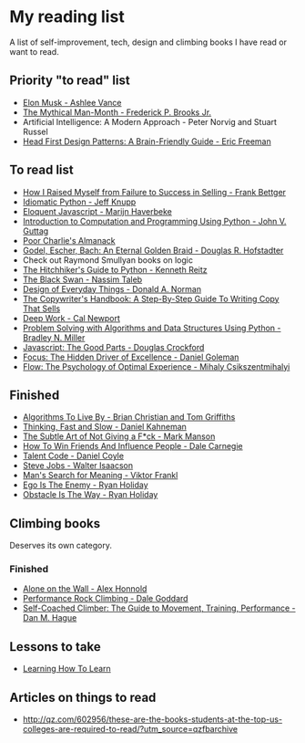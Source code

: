 # My reading list
A list of self-improvement, tech, design and climbing books I have read or want to read.

## Priority "to read" list
- [Elon Musk - Ashlee Vance](https://www.amazon.com/Elon-Musk-SpaceX-Fantastic-Future-ebook/dp/B00KVI76ZS/ref=sr_1_1?s=books&ie=UTF8&qid=1480650853&sr=1-1&keywords=elon+musk)
- [The Mythical Man-Month - Frederick P. Brooks Jr.](https://www.amazon.com/Mythical-Man-Month-Software-Engineering-Anniversary/dp/0201835959)
- Artificial Intelligence: A Modern Approach - Peter Norvig and Stuart Russel
- [Head First Design Patterns: A Brain-Friendly Guide - Eric Freeman](https://www.amazon.com/gp/product/0596007124/ref=as_li_qf_sp_asin_il_tl?ie=UTF8&tag=farenda-20&camp=1789&creative=9325&linkCode=as2&creativeASIN=0596007124&linkId=92778db451fcc7856872d6d562e82549)

## To read list
- [How I Raised Myself from Failure to Success in Selling - Frank Bettger](https://www.amazon.com/Raised-Myself-Failure-Success-Selling/dp/067179437X)
- [Idiomatic Python - Jeff Knupp](https://jeffknupp.com/writing-idiomatic-python-ebook/)
- [Eloquent Javascript - Marijn Haverbeke](http://eloquentjavascript.net/)
- [Introduction to Computation and Programming Using Python - John V. Guttag](https://www.amazon.com/Introduction-Computation-Programming-Using-Python-ebook/dp/B01K6F2236/ref=sr_1_1?s=digital-text&ie=UTF8&qid=1484724298&sr=1-1)
- [Poor Charlie's Almanack](https://www.amazon.com/Poor-Charlies-Almanack-Charles-Expanded/dp/1578645018)
- [Godel, Escher, Bach: An Eternal Golden Braid - Douglas R. Hofstadter](https://www.amazon.com/dp/0394745027)
- Check out Raymond Smullyan books on logic 
- [The Hitchhiker's Guide to Python - Kenneth Reitz](https://www.amazon.com/Hitchhikers-Guide-Python-Practices-Development/dp/1491933178/ref=as_li_ss_tl?ie=UTF8&qid=1474504817&sr=8-1&keywords=the+hitchhiker%27s+guide+to+python&linkCode=sl1&tag=bookforkind-20&linkId=61f709db08f6c3016ed5390b215938ad)
- [The Black Swan - Nassim Taleb](https://www.amazon.com/Black-Swan-Improbable-Fragility-Incerto-ebook/dp/B00139XTG4/ref=sr_1_1?s=books&ie=UTF8&qid=1485608350&sr=1-1&keywords=black+swan)
- [Design of Everyday Things - Donald A. Norman](https://www.amazon.com/Design-Everyday-Things-Donald-Norman/dp/1452654123)
- [The Copywriter's Handbook: A Step-By-Step Guide To Writing Copy That Sells](https://www.amazon.com/Copywriters-Handbook-Step-Step-Writing-ebook/dp/B003JH8MHO/ref=tmm_kin_swatch_0?_encoding=UTF8&qid=&sr=)
- [Deep Work - Cal Newport](https://www.amazon.com/Deep-Work-Focused-Success-Distracted/dp/1455586692)
- [Problem Solving with Algorithms and Data Structures Using Python - Bradley N. Miller](https://www.amazon.com/Problem-Solving-Algorithms-Structures-Python/dp/1590280539)
- [Javascript: The Good Parts - Douglas Crockford](https://www.amazon.com/JavaScript-Good-Parts-Douglas-Crockford/dp/0596517742)
- [Focus: The Hidden Driver of Excellence - Daniel Goleman](https://www.amazon.com/Focus-Hidden-Excellence-Daniel-Goleman-ebook/dp/B00BATG220)
- [Flow: The Psychology of Optimal Experience - Mihaly Csikszentmihalyi](https://www.amazon.com/s/ref=nb_sb_ss_i_1_11?url=search-alias%3Ddigital-text&field-keywords=flow+mihaly+csikszentmihalyi&sprefix=flow+mihaly%2Cdigital-text%2C417&crid=315SFKWY6DGRI)

## Finished
- [Algorithms To Live By - Brian Christian and Tom Griffiths](https://www.amazon.com/Algorithms-Live-Computer-Science-Decisions/dp/1480560367)
- [Thinking, Fast and Slow - Daniel Kahneman](https://www.amazon.com/Thinking-Fast-Slow-Daniel-Kahneman-ebook/dp/B00555X8OA/ref=tmm_kin_swatch_0?_encoding=UTF8&qid=&sr=)
- [The Subtle Art of Not Giving a F*ck - Mark Manson](https://www.amazon.com/Subtle-Art-Not-Giving-Counterintuitive/dp/0062457713)
- [How To Win Friends And Influence People - Dale Carnegie](https://www.amazon.com/How-Win-Friends-Influence-People/dp/0671027034)
- [Talent Code - Daniel Coyle](https://www.amazon.com/Talent-Code-Greatness-Born-Grown-ebook/dp/B0026OR1UK/ref=sr_1_1?s=digital-text&ie=UTF8&qid=1480652637&sr=1-1&keywords=talent+code)
- [Steve Jobs - Walter Isaacson](https://www.amazon.com/Steve-Jobs-Walter-Isaacson/dp/1451648537)
- [Man's Search for Meaning - Viktor Frankl](https://www.amazon.com/Mans-Search-Meaning-Viktor-Frankl/dp/080701429X)
- [Ego Is The Enemy - Ryan Holiday](https://www.amazon.com/Ego-Enemy-Master-Greatest-Opponent-ebook/dp/B01AWUTMB0/ref=sr_1_1?s=books&ie=UTF8&qid=1480650510&sr=1-1&keywords=ego+is+the+enemy)
- [Obstacle Is The Way - Ryan Holiday](https://www.amazon.com/Obstacle-Way-Ancient-Adversity-Advantage-ebook/dp/B00IX49OS4/ref=pd_sbs_351_1?_encoding=UTF8&pd_rd_i=B00IX49OS4&pd_rd_r=5SHVWRYGCZKJ3FFDKD47&pd_rd_w=SoaC5&pd_rd_wg=kHRWh&psc=1&refRID=5SHVWRYGCZKJ3FFDKD47)

## Climbing books 

Deserves its own category.

### Finished

- [Alone on the Wall - Alex Honnold](https://www.amazon.com/Alone-Wall-Alex-Honnold/dp/0393247627)
- [Performance Rock Climbing - Dale Goddard](https://www.amazon.com/Performance-Rock-Climbing-Dale-Goddard-ebook/dp/B004L62I36/ref=sr_1_1?s=books&ie=UTF8&qid=1480652146&sr=1-1&keywords=performance+rock+climbing)
- [Self-Coached Climber: The Guide to Movement, Training, Performance - Dan M. Hague](https://www.amazon.com/Self-Coached-Climber-Movement-Training-Performance-ebook/dp/B004BJ1MPS/ref=pd_sim_351_3?_encoding=UTF8&pd_rd_i=B004BJ1MPS&pd_rd_r=A5ND3V538S4KGNDKZ0AX&pd_rd_w=ekJVg&pd_rd_wg=pBhZe&psc=1&refRID=A5ND3V538S4KGNDKZ0AX)

## Lessons to take

- [Learning How To Learn](https://www.coursera.org/learn/learning-how-to-learn)

## Articles on things to read
- http://qz.com/602956/these-are-the-books-students-at-the-top-us-colleges-are-required-to-read/?utm_source=qzfbarchive

